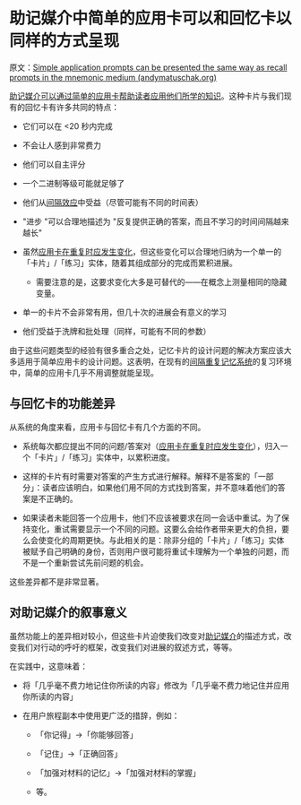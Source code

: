 # 助记媒介中简单的应用卡可以和回忆卡以同样的方式呈现

原文：[Simple application prompts can be presented the same way as recall prompts in the mnemonic medium (andymatuschak.org)](https://notes.andymatuschak.org/z7G53bg3it1M673EPpYfNfufbzyRqqKBkt3oZ)

[助记媒介可以通过简单的应用卡帮助读者应用他们所学的知识](https://notes.andymatuschak.org/z6Y8xDS2AJyE1d34X99y14Sk1A7YCNas5kFjA)。这种卡片与我们现有的回忆卡有许多共同的特点：

- 它们可以在 <20 秒内完成

- 不会让人感到非常费力

- 他们可以自主评分

- 一个二进制等级可能就足够了

- 他们从[间隔效应](https://notes.andymatuschak.org/z5oCe7JTrkYfmb6SHE4n5HxisE7PdwS6nmXEw)中受益（尽管可能有不同的时间表）

- "进步 "可以合理地描述为 "反复提供正确的答案，而且不学习的时间间隔越来越长"

- 虽然[应用卡在重复时应发生变化](https://notes.andymatuschak.org/z7hqxNNJkeS2eta2eVaUx7cGB27axq2bw3h2y)，但这些变化可以合理地归纳为一个单一的「卡片」/「练习」实体，随着其组成部分的完成而累积进展。

  - 需要注意的是，这要求变化大多是可替代的——在概念上测量相同的隐藏变量。

- 单一的卡片不会非常有用，但几十次的进展会有意义的学习

- 他们受益于洗牌和批处理（同样，可能有不同的参数）

由于这些问题类型的经验有很多重合之处，记忆卡片的设计问题的解决方案应该大多适用于简单应用卡的设计问题。这表明，在现有的[间隔重复记忆系统](https://notes.andymatuschak.org/z4eXdSMJFv2qVGXSUEKH4vdcHBrLHcFY1ZGfC)的复习环境中，简单的应用卡几乎不用调整就能呈现。

## 与回忆卡的功能差异

从系统的角度来看，应用卡与回忆卡有几个方面的不同。

- 系统每次都应提出不同的问题/答案对（[应用卡在重复时应发生变化](https://notes.andymatuschak.org/z7hqxNNJkeS2eta2eVaUx7cGB27axq2bw3h2y)），归入一个「卡片」/「练习」实体中，以累积进度。

- 这样的卡片有时需要对答案的产生方式进行解释。解释不是答案的「一部分」：读者应该明白，如果他们用不同的方式找到答案，并不意味着他们的答案是不正确的。

- 如果读者未能回答一个应用卡，他们不应该被要求在同一会话中重试。为了保持变化，重试需要显示一个不同的问题。这要么会给作者带来更大的负担，要么会使变化的周期更快。与此相关的是：除非分组的「卡片」/「练习」实体被赋予自己明确的身份，否则用户很可能将重试卡理解为一个单独的问题，而不是一个重新尝试先前问题的机会。

这些差异都不是非常显著。

## 对助记媒介的叙事意义

虽然功能上的差异相对较小，但这些卡片迫使我们改变对[助记媒介](https://notes.andymatuschak.org/z4rRX3qwSSJRsEkdXKwH2shamgHNeRthrMLiF)的描述方式，改变我们对行动的呼吁的框架，改变我们对进展的叙述方式，等等。

在实践中，这意味着：

- 将「几乎毫不费力地记住你所读的内容」修改为「几乎毫不费力地记住并应用你所读的内容」

- 在用户旅程副本中使用更广泛的措辞，例如：

  - 「你记得」->「你能够回答」

  - 「记住」->「正确回答」

  - 「加强对材料的记忆」->「加强对材料的掌握」

  - 等。